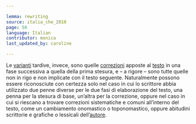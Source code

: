 ```yaml
---

lemma: rewriting
source: italia_che_2010
page: 56
language: Italian
contributor: monica
last_updated_by: caroline

---
```


Le [varianti](variant.html) tardive, invece, sono quelle [correzioni](correction.html) apposte al [testo](text.html) in una fase successiva a quella della prima stesura, e – a rigore – sono tutte quelle non in rigo e non implicate con il testo seguente. Naturalmente possono essere riconosciute con certezza solo nel caso in cui lo scrittore abbia utilizzato due penne diverse per le due fasi di elaborazione del testo, una penna per la stesura di base, un’altra per la correzione, oppure nel caso in cui si riescano a trovare correzioni sistematiche e comuni all’interno del testo, come un cambiamento onomastico o toponomastico, oppure abitudini scrittorie e grafiche o lessicali dell’[autore](author.html).
